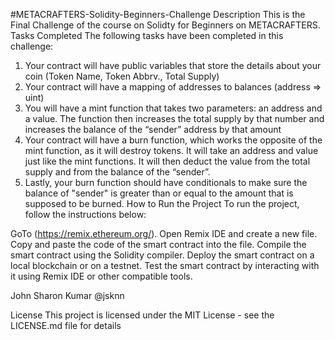 #METACRAFTERS-Solidity-Beginners-Challenge
Description
This is the Final Challenge of the course on Solidty for Beginners on METACRAFTERS.
Tasks Completed
The following tasks have been completed in this challenge:

1. Your contract will have public variables that store the details about your coin (Token Name, Token Abbrv., Total Supply)
2. Your contract will have a mapping of addresses to balances (address => uint)
3. You will have a mint function that takes two parameters: an address and a value. 
   The function then increases the total supply by that number and increases the balance 
   of the “sender” address by that amount
4. Your contract will have a burn function, which works the opposite of the mint function, as it will destroy tokens. 
   It will take an address and value just like the mint functions. It will then deduct the value from the total supply 
   and from the balance of the “sender”.
5. Lastly, your burn function should have conditionals to make sure the balance of "sender" is greater than or equal 
   to the amount that is supposed to be burned.
How to Run the Project
To run the project, follow the instructions below:

GoTo (https://remix.ethereum.org/).
Open Remix IDE and create a new file.
Copy and paste the code of the smart contract into the file.
Compile the smart contract using the Solidity compiler.
Deploy the smart contract on a local blockchain or on a testnet.
Test the smart contract by interacting with it using Remix IDE or other compatible tools.

John Sharon Kumar
 @jsknn

License
This project is licensed under the MIT License - see the LICENSE.md file for details
